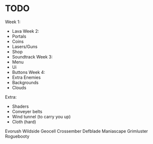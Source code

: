 # TODO
Week 1:
 - Lava
Week 2:
 - Portals
 - Coins
 - Lasers/Guns
 - Shop
 - Soundtrack
Week 3:
 - Menu
 - Ui
 - Buttons
Week 4:
 - Extra Enemies
 - Backgrounds
 - Clouds

Extra:
 - Shaders
 - Conveyer belts
 - Wind tunnel (to carry you up)
 - Cloth (hard)

Evorush
Wildside
Geocell
Crossember
Defblade
Maniascape
Grimluster
Roguebooty
